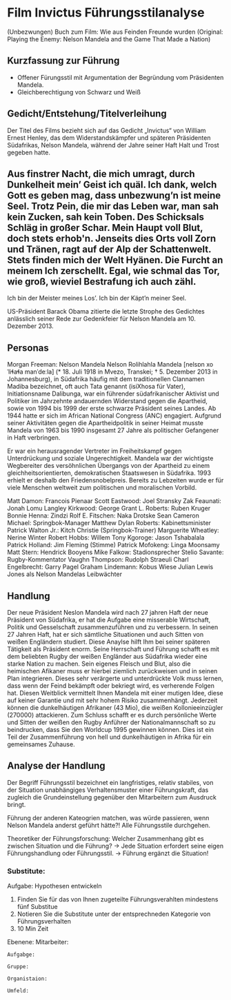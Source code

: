 # Film Invictus Führungsstilanalyse

(Unbezwungen)
Buch zum Film:
Wie aus Feinden Freunde wurden (Original: Playing the Enemy: Nelson Mandela and the Game That Made a Nation)

## Kurzfassung zur Führung
- Offener Fürungsstil mit Argumentation der Begründung vom Präsidenten Mandela.
- Gleichberechtigung von Schwarz und Weiß

## Gedicht/Entstehung/Titelverleihung
Der Titel des Films bezieht sich auf das Gedicht „Invictus“ von William Ernest Henley, das dem Widerstandskämpfer und späteren Präsidenten Südafrikas, Nelson Mandela, während der Jahre seiner Haft Halt und Trost gegeben hatte.

Aus finstrer Nacht, die mich umragt,
durch Dunkelheit mein’ Geist ich quäl.
Ich dank, welch Gott es geben mag,
dass unbezwung’n ist meine Seel.
Trotz Pein, die mir das Leben war,
man sah kein Zucken, sah kein Toben.
Des Schicksals Schläg in großer Schar.
Mein Haupt voll Blut, doch stets erhob'n.
Jenseits dies Orts voll Zorn und Tränen,
ragt auf der Alp der Schattenwelt.
Stets finden mich der Welt Hyänen.
Die Furcht an meinem Ich zerschellt.
Egal, wie schmal das Tor, wie groß,
wieviel Bestrafung ich auch zähl.
--
Ich bin der Meister meines Los’.
Ich bin der Käpt’n meiner Seel.


US-Präsident Barack Obama zitierte die letzte Strophe des Gedichtes anlässlich seiner Rede zur Gedenkfeier für Nelson Mandela am 10. Dezember 2013.

## Personas

Morgan Freeman: Nelson Mandela
Nelson Rolihlahla Mandela [nelsɒn xoˈliɬaɬa manˈdeːla] (* 18. Juli 1918 in Mvezo, Transkei; † 5. Dezember 2013 in Johannesburg), in Südafrika häufig mit dem traditionellen Clannamen Madiba bezeichnet, oft auch Tata genannt (isiXhosa für Vater), Initiationsname Dalibunga, war ein führender südafrikanischer Aktivist und Politiker im Jahrzehnte andauernden Widerstand gegen die Apartheid, sowie von 1994 bis 1999 der erste schwarze Präsident seines Landes.
Ab 1944 hatte er sich im African National Congress (ANC) engagiert. Aufgrund seiner Aktivitäten gegen die Apartheidpolitik in seiner Heimat musste Mandela von 1963 bis 1990 insgesamt 27 Jahre als politischer Gefangener in Haft verbringen.

Er war ein herausragender Vertreter im Freiheitskampf gegen Unterdrückung und soziale Ungerechtigkeit.
Mandela war der wichtigste Wegbereiter des versöhnlichen Übergangs von der Apartheid zu einem gleichheitsorientierten, demokratischen Staatswesen in Südafrika. 1993 erhielt er deshalb den Friedensnobelpreis. Bereits zu Lebzeiten wurde er für viele Menschen weltweit zum politischen und moralischen Vorbild.

Matt Damon: Francois Pienaar
Scott Eastwood: Joel Stransky
Zak Feaunati: Jonah Lomu
Langley Kirkwood: George
Grant L. Roberts: Ruben Kruger
Bonnie Henna: Zindzi
Rolf E. Fitschen: Naka Drotske
Sean Cameron Michael: Springbok-Manager
Matthew Dylan Roberts: Kabinettsminister
Patrick Walton Jr.: Kitch Christie (Springbok-Trainer)
Marguerite Wheatley: Nerine Winter
Robert Hobbs: Willem
Tony Kgoroge: Jason Tshabalala
Patrick Holland: Jim Fleming (Stimme)
Patrick Mofokeng: Linga Moonsamy
Matt Stern: Hendrick Booyens
Mike Falkow: Stadionsprecher
Stelio Savante: Rugby-Kommentator
Vaughn Thompson: Rudolph Straeuli
Charl Engelbrecht: Garry Pagel
Graham Lindemann: Kobus Wiese
Julian Lewis Jones als Nelson Mandelas Leibwächter

## Handlung

Der neue Präsident Neslon Mandela wird nach 27 jahren Haft der neue Präsident von Südafrika, er hat die Aufgabe eine misserable Wirtschaft, Politik und Gesselschaft zusammenzuführen und zu verbessern. In seinen 27 Jahren Haft, hat er sich sämtliche Situationen und auch Sitten von weißen Engländern studiert. Diese Anaylse hilft Ihm bei seiner späteren Tätigkeit als Präsident enorm. Seine Herrschaft und Führung schafft es mit dem beliebten Rugby der weißen Engländer aus Südafrika wieder eine starke Nation zu machen. Sein eigenes Fleisch und Blut, also die heimischen Afikaner muss er hierbei ziemlich zurückweisen und in seinen Plan integrieren. Dieses sehr verärgerte und unterdrückte Volk muss lernen, dass wenn der Feind bekämpft oder bekriegt wird, es verherende Folgen hat. Diesen Weitblick vermittelt Ihnen Mandela mit einer mutigen Idee, diese auf keiner Garantie und mit sehr hohem Risiko zusammenhängt. Jederzeit können die dunkelhäutigen Afrikaner (43 Mio), die weißen Kollonieeinzügler (270000) attackieren. Zum Schluss schafft er es durch persönliche Werte und Sitten der weißen den Rugby Anführer der Nationalmannschaft so zu beindrucken, dass Sie den Worldcup 1995 gewinnen können. Dies ist ein Teil der Zusammenführung von hell und dunkelhäutigen in Afrika für ein gemeinsames Zuhause.


## Analyse der Handlung

Der Begriff Führungsstil bezeichnet ein langfristiges, relativ stabiles, von der Situation unabhängiges Verhaltensmuster einer Führungskraft, das zugleich die Grundeinstellung gegenüber den Mitarbeitern zum Ausdruck bringt.

Führung der anderen Kateogrien matchen, was würde passieren, wenn Nelson Mandela anderst geführt hätte?!
Alle Führungsstile durchgehen.

Theoretiker der Führungsforschung: Welcher Zusammenhang gibt es zwischen Situation und die Führung?
-> Jede Situation erfordert seine eigen Führungshandlung oder Führungsstil.
-> Führung ergänzt die Situation!

### Substitute:
  Aufgabe: Hypothesen entwickeln
 1. Finden Sie für das von Ihnen zugeteilte Führungsverahlten mindestens fünf Substitue
 2. Notieren Sie die Substitute unter der entsprechneden Kategorie von Führungsverhalten
 3. 10 Min Zeit

Ebenene:
    Mitarbeiter:

    Aufgabge:
    
    Gruppe:
    
    Organistaion:
    
    Umfeld: